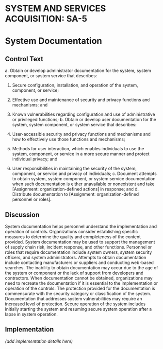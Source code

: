# SYSTEM AND SERVICES ACQUISITION: SA-5
# System Documentation

## Control Text


a. Obtain or develop administrator documentation for the system, system component, or system service that describes:

1. Secure configuration, installation, and operation of the system, component, or service;
2. Effective use and maintenance of security and privacy functions and mechanisms; and
3. Known vulnerabilities regarding configuration and use of administrative or privileged functions;
b. Obtain or develop user documentation for the system, system component, or system service that describes:

1. User-accessible security and privacy functions and mechanisms and how to effectively use those functions and mechanisms;
2. Methods for user interaction, which enables individuals to use the system, component, or service in a more secure manner and protect individual privacy; and
3. User responsibilities in maintaining the security of the system, component, or service and privacy of individuals;
c. Document attempts to obtain system, system component, or system service documentation when such documentation is either unavailable or nonexistent and take [Assignment: organization-defined actions] in response; and
d. Distribute documentation to [Assignment: organization-defined personnel or roles].

## Discussion

System documentation helps personnel understand the implementation and operation of controls. Organizations consider establishing specific measures to determine the quality and completeness of the content provided. System documentation may be used to support the management of supply chain risk, incident response, and other functions. Personnel or roles that require documentation include system owners, system security officers, and system administrators. Attempts to obtain documentation include contacting manufacturers or suppliers and conducting web-based searches. The inability to obtain documentation may occur due to the age of the system or component or the lack of support from developers and contractors. When documentation cannot be obtained, organizations may need to recreate the documentation if it is essential to the implementation or operation of the controls. The protection provided for the documentation is commensurate with the security category or classification of the system. Documentation that addresses system vulnerabilities may require an increased level of protection. Secure operation of the system includes initially starting the system and resuming secure system operation after a lapse in system operation.

## Implementation

_(add implementation details here)_